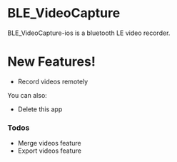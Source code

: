 # BLE_VideoCapture
BLE_VideoCapture-ios is a bluetooth LE video recorder.

# New Features!

  - Record videos remotely

You can also:
  - Delete this app

### Todos

 - Merge videos feature
 - Export videos feature
